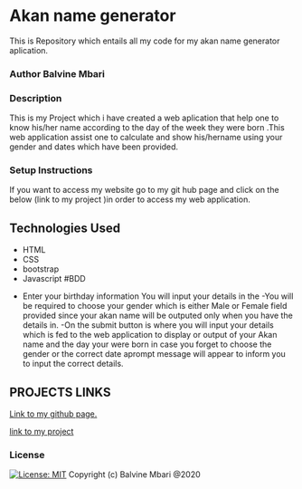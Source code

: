 # Akan name generator
This is Repository which entails all my code for my akan name generator  aplication.
### Author Balvine Mbari
### Description
This is my  Project which i have created a web  aplication that help one to know his/her name according to the day of the week they were born .This web  application assist one to calculate and show his/hername using your gender and dates which have been provided.
### Setup Instructions
If you want to access my website go to my git hub page and click on the  below (link  to my project )in order to access my web application.
## Technologies Used
* HTML
* CSS
* bootstrap
* Javascript
#BDD
- Enter your birthday information
 You will input your details in the 
 -You will be required to choose your gender which is either Male or Female field provided since your akan name will be outputed only when you have the details in.
 -On the submit button is where you will input your details which is fed to the  web application to display or output of your  Akan name and the day your were born in case you forget to choose the gender or the correct date aprompt message will appear to inform you to input the correct details.
## PROJECTS LINKS
[Link to my github page. ](https://github.com/Balvine/Akan-Name-Generator)

[link to my project]()

### License
[![License: MIT](https://img.shields.io/badge/License-MIT-yellow.svg)](https://opensource.org/licenses/MIT)
Copyright (c) Balvine Mbari @2020